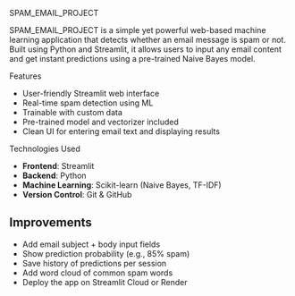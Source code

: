  SPAM_EMAIL_PROJECT 

SPAM_EMAIL_PROJECT is a simple yet powerful web-based machine learning application that detects whether an email message is spam or not. Built using Python and Streamlit, it allows users to input any email content and get instant predictions using a pre-trained Naive Bayes model.

 Features

- User-friendly Streamlit web interface
- Real-time spam detection using ML
- Trainable with custom data
- Pre-trained model and vectorizer included
- Clean UI for entering email text and displaying results

 Technologies Used

- **Frontend**: Streamlit
- **Backend**: Python
- **Machine Learning**: Scikit-learn (Naive Bayes, TF-IDF)
- **Version Control**: Git & GitHub

## Improvements

- Add email subject + body input fields
- Show prediction probability (e.g., 85% spam)
- Save history of predictions per session
- Add word cloud of common spam words
- Deploy the app on Streamlit Cloud or Render
